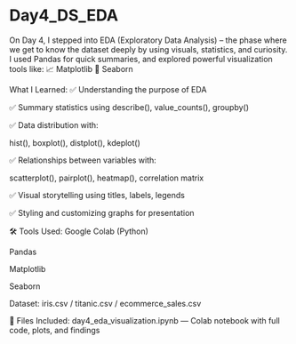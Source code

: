 # Day4_DS_EDA
On Day 4, I stepped into EDA (Exploratory Data Analysis) – the phase where we get to know the dataset deeply by using visuals, statistics, and curiosity.  I used Pandas for quick summaries, and explored powerful visualization tools like:  📈 Matplotlib  🌈 Seaborn

What I Learned:
✅ Understanding the purpose of EDA

✅ Summary statistics using describe(), value_counts(), groupby()

✅ Data distribution with:

hist(), boxplot(), distplot(), kdeplot()

✅ Relationships between variables with:

scatterplot(), pairplot(), heatmap(), correlation matrix

✅ Visual storytelling using titles, labels, legends

✅ Styling and customizing graphs for presentation

🛠️ Tools Used:
Google Colab (Python)

Pandas

Matplotlib

Seaborn

Dataset: iris.csv / titanic.csv / ecommerce_sales.csv

📂 Files Included:
day4_eda_visualization.ipynb — Colab notebook with full code, plots, and findings
